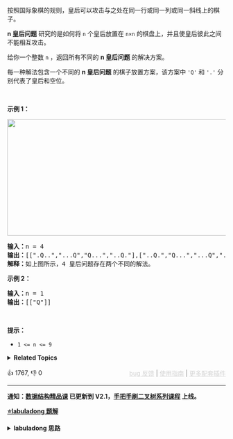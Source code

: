 <p>按照国际象棋的规则，皇后可以攻击与之处在同一行或同一列或同一斜线上的棋子。</p>

<p><strong>n&nbsp;皇后问题</strong> 研究的是如何将 <code>n</code>&nbsp;个皇后放置在 <code>n×n</code> 的棋盘上，并且使皇后彼此之间不能相互攻击。</p>

<p>给你一个整数 <code>n</code> ，返回所有不同的&nbsp;<strong>n<em>&nbsp;</em>皇后问题</strong> 的解决方案。</p>

<div class="original__bRMd"> 
 <div> 
  <p>每一种解法包含一个不同的&nbsp;<strong>n 皇后问题</strong> 的棋子放置方案，该方案中 <code>'Q'</code> 和 <code>'.'</code> 分别代表了皇后和空位。</p> 
 </div>
</div>

<p>&nbsp;</p>

<p><strong>示例 1：</strong></p> 
<img alt="" src="https://assets.leetcode.com/uploads/2020/11/13/queens.jpg" style="width: 600px; height: 268px;" /> 
<pre>
<strong>输入：</strong>n = 4
<strong>输出：</strong>[[".Q..","...Q","Q...","..Q."],["..Q.","Q...","...Q",".Q.."]]
<strong>解释：</strong>如上图所示，4 皇后问题存在两个不同的解法。
</pre>

<p><strong>示例 2：</strong></p>

<pre>
<strong>输入：</strong>n = 1
<strong>输出：</strong>[["Q"]]
</pre>

<p>&nbsp;</p>

<p><strong>提示：</strong></p>

<ul> 
 <li><code>1 &lt;= n &lt;= 9</code></li> 
</ul>

<details><summary><strong>Related Topics</strong></summary>数组 | 回溯</details><br>

<div>👍 1767, 👎 0<span style='float: right;'><span style='color: gray;'><a href='https://github.com/labuladong/fucking-algorithm/discussions/939' target='_blank' style='color: lightgray;text-decoration: underline;'>bug 反馈</a> | <a href='https://labuladong.gitee.io/article/fname.html?fname=jb插件简介' target='_blank' style='color: lightgray;text-decoration: underline;'>使用指南</a> | <a href='https://labuladong.github.io/algo/images/others/%E5%85%A8%E5%AE%B6%E6%A1%B6.jpg' target='_blank' style='color: lightgray;text-decoration: underline;'>更多配套插件</a></span></span></div>

<div id="labuladong"><hr>

**通知：[数据结构精品课](https://aep.h5.xeknow.com/s/1XJHEO) 已更新到 V2.1，[手把手刷二叉树系列课程](https://aep.xet.tech/s/3YGcq3) 上线。**



<p><strong><a href="https://labuladong.gitee.io/article/slug.html?slug=n-queens" target="_blank">⭐️labuladong 题解</a></strong></p>
<details><summary><strong>labuladong 思路</strong></summary>

## 基本思路

PS：这道题在[《算法小抄》](https://item.jd.com/12759911.html) 的第 43 页。

视频讲解回溯算法原理：[回溯算法框架套路详解](https://www.bilibili.com/video/BV1P5411N7Xc)

N 皇后问题就是一个决策问题：对于每一行，我应该选择在哪一列防止皇后呢？

这就是典型的回溯算法题目，回溯算法的框架如下：

```python
result = []
def backtrack(路径，选择列表):
    if 满足结束条件:
        result.add(路径)
        return

    for 选择 in 选择列表:
        做选择
        backtrack(路径，选择列表)
        撤销选择
```

回溯算法框架就是遍历决策树的过程：

![](https://labuladong.github.io/pictures/backtracking/7.jpg)

关于回溯算法的详细讲解可以看 [46. 全排列](/problems/permutations) 或者详细题解。

**详细题解：[回溯算法解题套路框架](https://labuladong.github.io/article/fname.html?fname=回溯算法详解修订版)**

**标签：[回溯算法](https://mp.weixin.qq.com/mp/appmsgalbum?__biz=MzAxODQxMDM0Mw==&action=getalbum&album_id=2122002916411604996)**

## 解法代码

提示：🟢 标记的是我写的解法代码，🤖 标记的是 chatGPT 翻译的多语言解法代码。如有错误，可以 [点这里](https://github.com/labuladong/fucking-algorithm/issues/1113) 反馈和修正。

<div class="tab-panel"><div class="tab-nav">
<button data-tab-item="cpp" class="tab-nav-button btn active" data-tab-group="default" onclick="switchTab(this)">cpp🟢</button>

<button data-tab-item="python" class="tab-nav-button btn " data-tab-group="default" onclick="switchTab(this)">python🤖</button>

<button data-tab-item="java" class="tab-nav-button btn " data-tab-group="default" onclick="switchTab(this)">java🤖</button>

<button data-tab-item="go" class="tab-nav-button btn " data-tab-group="default" onclick="switchTab(this)">go🤖</button>

<button data-tab-item="javascript" class="tab-nav-button btn " data-tab-group="default" onclick="switchTab(this)">javascript🤖</button>
</div><div class="tab-content">
<div data-tab-item="cpp" class="tab-item active" data-tab-group="default"><div class="highlight">

```cpp
class Solution {
    public:
    vector<vector<string>> res;

    /* 输入棋盘边长 n，返回所有合法的放置 */
    vector<vector<string>> solveNQueens(int n) {
        // '.' 表示空，'Q' 表示皇后，初始化空棋盘。
        vector<string> board(n, string(n, '.'));
        backtrack(board, 0);
        return res;
    }

    // 路径：board 中小于 row 的那些行都已经成功放置了皇后
    // 选择列表：第 row 行的所有列都是放置皇后的选择
    // 结束条件：row 超过 board 的最后一行
    void backtrack(vector<string>& board, int row) {
        // 触发结束条件
        if (row == board.size()) {
            res.push_back(board);
            return;
        }

        int n = board[row].size();
        for (int col = 0; col < n; col++) {
            // 排除不合法选择
            if (!isValid(board, row, col)) {/**<extend up -200>![](https://labuladong.github.io/pictures/backtracking/7.jpg) */
                continue;
            }
            // 做选择
            board[row][col] = 'Q';
            // 进入下一行决策
            backtrack(board, row + 1);
            // 撤销选择
            board[row][col] = '.';
        }
    }

    /* 是否可以在 board[row][col] 放置皇后？*/
    bool isValid(vector<string>& board, int row, int col) {
        int n = board.size();
        // 检查列是否有皇后互相冲突
        for (int i = 0; i <= row; i++) {
            if (board[i][col] == 'Q')
                return false;
        }
        // 检查右上方是否有皇后互相冲突
        for (int i = row - 1, j = col + 1;
             i >= 0 && j < n; i--, j++) {
            if (board[i][j] == 'Q')
                return false;
        }
        // 检查左上方是否有皇后互相冲突
        for (int i = row - 1, j = col - 1;
             i >= 0 && j >= 0; i--, j--) {
            if (board[i][j] == 'Q')
                return false;
        }
        return true;
    }
};
```

</div></div>

<div data-tab-item="python" class="tab-item " data-tab-group="default"><div class="highlight">

```python
# 注意：python 代码由 chatGPT🤖 根据我的 cpp 代码翻译，旨在帮助不同背景的读者理解算法逻辑。
# 本代码已经通过力扣的测试用例，应该可直接成功提交。

class Solution:
    def __init__(self):
        self.res = []

    def solveNQueens(self, n: int) -> List[List[str]]:
        board = [['.' for j in range(n)] for i in range(n)]  # 初始化空棋盘
        self.backtrack(board, 0)
        return self.res

    def backtrack(self, board: List[List[str]], row: int):
        if row == len(board):  # 触发结束条件
            self.res.append([''.join(board[i]) for i in range(len(board))])
            return

        for col in range(len(board[row])):
            if not self.isValid(board, row, col):  # 排除不合法选择
                continue
            board[row][col] = 'Q'  # 做选择
            self.backtrack(board, row + 1)  # 进入下一行决策
            board[row][col] = '.'  # 撤销选择

    def isValid(self, board: List[List[str]], row: int, col: int) -> bool:
        n = len(board)
        # 检查列是否有皇后互相冲突
        for i in range(row + 1):
            if board[i][col] == 'Q':
                return False
        # 检查右上方是否有皇后互相冲突
        for i, j in zip(range(row - 1, -1, -1), range(col + 1, n)):
            if board[i][j] == 'Q':
                return False
        # 检查左上方是否有皇后互相冲突
        for i, j in zip(range(row - 1, -1, -1), range(col - 1, -1, -1)):
            if board[i][j] == 'Q':
                return False
        return True
```

</div></div>

<div data-tab-item="java" class="tab-item " data-tab-group="default"><div class="highlight">

```java
// 注意：java 代码由 chatGPT🤖 根据我的 cpp 代码翻译，旨在帮助不同背景的读者理解算法逻辑。
// 本代码已经通过力扣的测试用例，应该可直接成功提交。

class Solution {
    List<List<String>> res = new ArrayList<>();

    /**
     * 输入棋盘边长 n，返回所有合法的放置
     */
    public List<List<String>> solveNQueens(int n) {
        // '.' 表示空，'Q' 表示皇后，初始化空棋盘。
        List<String> board = new ArrayList<>();
        StringBuilder sb = new StringBuilder();
        for (int i = 0; i < n; i++) {
            sb.append('.');
        }
        for (int i = 0; i < n; i++) {
            board.add(sb.toString());
        }
        backtrack(board, 0);
        return res;
    }

    /**
     * *路径：board 中小于 row 的那些行都已经成功放置了皇后
     * *选择列表：第 row 行的所有列都是放置皇后的选择
     * *结束条件：row 超过 board 的最后一行
     */
    private void backtrack(List<String> board, int row) {
        if (row == board.size()) {
            res.add(new ArrayList<>(board));
            return;
        }

        int n = board.get(row).length();
        for (int col = 0; col < n; col++) {
            // 排除不合法选择
            if (!isValid(board, row, col)) {/**<extend up -200>![](https://labuladong.github.io/pictures/backtracking/7.jpg) */
                continue;
            }
            // 做选择
            char[] arr = board.get(row).toCharArray();
            arr[col] = 'Q';
            board.set(row, String.valueOf(arr));
            // 进入下一行决策
            backtrack(board, row + 1);
            // 撤销选择
            arr[col] = '.';
            board.set(row, String.valueOf(arr));
        }
    }

    /* 是否可以在 board[row][col] 放置皇后？*/
    private boolean isValid(List<String> board, int row, int col) {
        int n = board.size();

        // 检查列是否有皇后互相冲突
        for (int i = 0; i <= row; i++) {
            if (board.get(i).charAt(col) == 'Q') {
                return false;
            }
        }

        // 检查右上方是否有皇后互相冲突
        for (int i = row - 1, j = col + 1; i >= 0 && j < n; i--, j++) {
            if (board.get(i).charAt(j) == 'Q') {
                return false;
            }
        }

        // 检查左上方是否有皇后互相冲突
        for (int i = row - 1, j = col - 1; i >= 0 && j >= 0; i--, j--) {
            if (board.get(i).charAt(j) == 'Q') {
                return false;
            }
        }

        return true;
    }
}
```

</div></div>

<div data-tab-item="go" class="tab-item " data-tab-group="default"><div class="highlight">

```go
// 注意：go 代码由 chatGPT🤖 根据我的 cpp 代码翻译，旨在帮助不同背景的读者理解算法逻辑。
// 本代码还未经过力扣测试，仅供参考，如有疑惑，可以参照我写的 cpp 代码对比查看。

type backtracking struct {
    res [][]string
}

func (b *backtracking) solveNQueens(n int) [][]string {
    board := make([]string, n)
    for i := 0; i < n; i++ {
        board[i] = strings.Repeat(".", n)
    }
    b.backtrack(board, 0)
    return b.res
}

func (b *backtracking) backtrack(board []string, row int) {
    if row == len(board) {
        temp := make([]string, len(board))
        copy(temp, board)
        b.res = append(b.res, temp)
        return
    }

    n := len(board[row])
    for col := 0; col < n; col++ {
        if !b.isValid(board, row, col) {
            // 排除不合法选择
            continue
        }
        // 做选择
        board[row] = board[row][:col] + "Q" + board[row][col+1:]
        // 进入下一行决策
        b.backtrack(board, row+1)
        // 撤销选择
        board[row] = board[row][:col] + "." + board[row][col+1:]
    }
}

func (b *backtracking) isValid(board []string, row, col int) bool {
    n := len(board)
    // 检查列是否有皇后互相冲突
    for i := 0; i <= row; i++ {
        if board[i][col] == 'Q' {
            return false
        }
    }
    // 检查右上方是否有皇后互相冲突
    for i, j := row-1, col+1; i >= 0 && j < n; i, j = i-1, j+1 {
        if board[i][j] == 'Q' {
            return false
        }
    }
    // 检查左上方是否有皇后互相冲突
    for i, j := row-1, col-1; i >= 0 && j >= 0; i, j = i-1, j-1 {
        if board[i][j] == 'Q' {
            return false
        }
    }
    return true
}
```

</div></div>

<div data-tab-item="javascript" class="tab-item " data-tab-group="default"><div class="highlight">

```javascript
// 注意：javascript 代码由 chatGPT🤖 根据我的 cpp 代码翻译，旨在帮助不同背景的读者理解算法逻辑。
// 本代码已经通过力扣的测试用例，应该可直接成功提交。

var solveNQueens = function(n) {
  var res = [];

  // '.' 表示空，'Q' 表示皇后，初始化空棋盘。
  var board = new Array(n);
  for (var i = 0; i < n; i++) {
    board[i] = new Array(n).fill('.');
  }

  backtrack(board, 0);

  return res;

  // 路径：board 中小于 row 的那些行都已经成功放置了皇后
  // 选择列表：第 row 行的所有列都是放置皇后的选择
  // 结束条件：row 超过 board 的最后一行
  function backtrack(board, row) {
    // 触发结束条件
    if (row === board.length) {
      res.push(Array.from(board, row => row.join('')));
      return;
    }

    var n = board.length;
    for (var col = 0; col < n; col++) {
      // 排除不合法选择
      if (!isValid(board, row, col)) {
        continue;
      }
      // 做选择
      board[row][col] = 'Q';
      // 进入下一行决策
      backtrack(board, row + 1);
      // 撤销选择
      board[row][col] = '.';
    }
  }

  /* 是否可以在 board[row][col] 放置皇后？*/
  function isValid(board, row, col) {
    var n = board.length;
    // 检查列是否有皇后互相冲突
    for (var i = 0; i <= row; i++) {
      if (board[i][col] === 'Q') {
        return false;
      }
    }
    // 检查右上方是否有皇后互相冲突
    for (var i = row - 1, j = col + 1; i >= 0 && j < n; i--, j++) {
      if (board[i][j] === 'Q') {
        return false;
      }
    }
    // 检查左上方是否有皇后互相冲突
    for (var i = row - 1, j = col - 1; i >= 0 && j >= 0; i--, j--) {
      if (board[i][j] === 'Q') {
        return false;
      }
    }
    return true;
  }
};
```

</div></div>
</div></div>

**类似题目**：
  - [46. 全排列 🟠](/problems/permutations)
  - [52. N皇后 II 🔴](/problems/n-queens-ii)
  - [剑指 Offer II 083. 没有重复元素集合的全排列 🟠](/problems/VvJkup)

</details>
</div>



